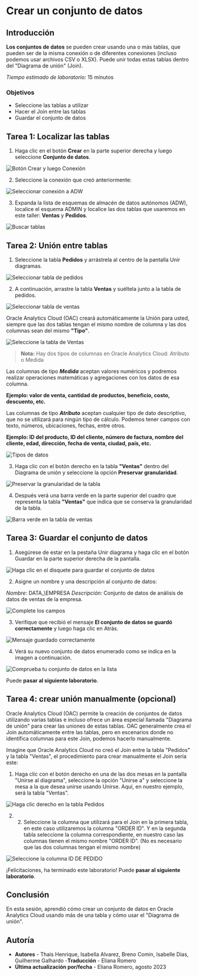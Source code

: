 # Crear un conjunto de datos

## Introducción

**Los conjuntos de datos** se pueden crear usando una o más tablas, que pueden ser de la misma conexión o de diferentes conexiones (incluso podemos usar archivos CSV o XLSX). Puede unir todas estas tablas dentro del "Diagrama de unión" (Join).

*Tiempo estimado de laboratorio:* 15 minutos

### Objetivos

* Seleccione las tablas a utilizar
* Hacer el Join entre las tablas
* Guardar el conjunto de datos

## Tarea 1: Localizar las tablas

1. Haga clic en el botón **Crear** en la parte superior derecha y luego seleccione **Conjunto de datos**.

![Botón Crear y luego Conexión](./images/LAB2_T1_1.png)

2. Seleccione la conexión que creó anteriormente:

![Seleccionar conexión a ADW](./images/LAB2_T1_2.png)

3. Expanda la lista de esquemas de almacén de datos autónomos (ADW), localice el esquema ADMIN y localice las dos tablas que usaremos en este taller: **Ventas** y **Pedidos**.

![Buscar tablas](./images/LAB2_T1_3.png)

## Tarea 2: Unión entre tablas

1. Seleccione la tabla **Pedidos** y arrástrela al centro de la pantalla Unir diagramas.

![Seleccionar tabla de pedidos](./images/LAB2_T2_1.png)

2. A continuación, arrastre la tabla **Ventas** y suéltela junto a la tabla de pedidos.

![Seleccionar tabla de ventas](./images/LAB2_T2_2.png)

Oracle Analytics Cloud (OAC) creará automáticamente la Unión para usted, siempre que las dos tablas tengan el mismo nombre de columna y las dos columnas sean del mismo **"Tipo"**.

![Seleccione la tabla de Ventas](./images/LAB2_T2_3.png)

> **Nota:** Hay dos tipos de columnas en Oracle Analytics Cloud: Atributo o Medida

Las columnas de tipo ***Medida*** aceptan valores numéricos y podremos realizar operaciones matemáticas y agregaciones con los datos de esa columna.

**Ejemplo: valor de venta, cantidad de productos, beneficio, costo, descuento, etc.**

Las columnas de tipo ***Atributo*** aceptan cualquier tipo de dato descriptivo, que no se utilizará para ningún tipo de cálculo. Podemos tener campos con texto, números, ubicaciones, fechas, entre otros.

**Ejemplo: ID del producto, ID del cliente, número de factura, nombre del cliente, edad, dirección, fecha de venta, ciudad, país, etc.**

![Tipos de datos](./images/LAB2_T2_4.png)

3. Haga clic con el botón derecho en la tabla **"Ventas"** dentro del Diagrama de unión y seleccione la opción **Preservar granularidad**.

![Preservar la granularidad de la tabla](./images/LAB2_T2_5.png)

4. Después verá una barra verde en la parte superior del cuadro que representa la tabla **"Ventas"** que indica que se conserva la granularidad de la tabla.

![Barra verde en la tabla de ventas](./images/LAB2_T2_6.png)

## Tarea 3: Guardar el conjunto de datos

1. Asegúrese de estar en la pestaña Unir diagrama y haga clic en el botón Guardar en la parte superior derecha de la pantalla.

![Haga clic en el disquete para guardar el conjunto de datos](./images/LAB2_T3_1.png)

2. Asigne un nombre y una descripción al conjunto de datos:

*Nombre:* DATA_\EMPRESA
*Descripción:* Conjunto de datos de análisis de datos de ventas de la empresa.

![Complete los campos](./images/LAB2_T3_2.png)

3. Verifique que recibió el mensaje **El conjunto de datos se guardó correctamente** y luego haga clic en Atrás.

![Mensaje guardado correctamente](./images/LAB2_T3_3.png)

4. Verá su nuevo conjunto de datos enumerado como se indica en la imagen a continuación.

![Comprueba tu conjunto de datos en la lista](./images/LAB2_T3_4.png)

Puede **pasar al siguiente laboratorio**.

## Tarea 4: crear unión manualmente (opcional)

Oracle Analytics Cloud (OAC) permite la creación de conjuntos de datos utilizando varias tablas e incluso ofrece un área especial llamada "Diagrama de unión" para crear las uniones de estas tablas. OAC generalmente crea el Join automáticamente entre las tablas, pero en escenarios donde no identifica columnas para este Join, podemos hacerlo manualmente.

Imagine que Oracle Analytics Cloud no creó el Join entre la tabla "Pedidos" y la tabla "Ventas", el procedimiento para crear manualmente el Join sería este:

1. Haga clic con el botón derecho en una de las dos mesas en la pantalla "Unirse al diagrama", seleccione la opción "Unirse a" y seleccione la mesa a la que desea unirse usando Unirse. Aquí, en nuestro ejemplo, será la tabla "Ventas".

![Haga clic derecho en la tabla Pedidos](./images/LAB2_T3_5.png)

2. 2.	Seleccione la columna que utilizará para el Join en la primera tabla, en este caso utilizaremos la columna "ORDER ID". Y en la segunda tabla seleccione la columna correspondiente, en nuestro caso las columnas tienen el mismo nombre "ORDER ID". (No es necesario que las dos columnas tengan el mismo nombre)

![Seleccione la columna ID DE PEDIDO](./images/LAB2_T3_6.png)


¡Felicitaciones, ha terminado este laboratorio!
Puede **pasar al siguiente laboratorio**.

## Conclusión

En esta sesión, aprendió cómo crear un conjunto de datos en Oracle Analytics Cloud usando más de una tabla y cómo usar el "Diagrama de unión".

## Autoría

- **Autores** - Thais Henrique, Isabella Alvarez, Breno Comin, Isabelle Dias, Guilherme Galhardo
-**Traducción** - Eliana Romero
- **Última actualización por/fecha** - Eliana Romero, agosto 2023